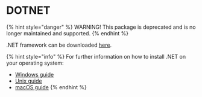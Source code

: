 # DOTNET

{% hint style="danger" %}
WARNING! This package is deprecated and is no longer maintained and supported.
{% endhint %}

.NET framework can be downloaded [here](https://dotnet.microsoft.com/download).

{% hint style="info" %}
For further information on how to install .NET on your operating system:

* [Windows guide](https://dotnet.microsoft.com/learn/dotnet/hello-world-tutorial/intro?initial-os=windows)
* [Unix guide](https://dotnet.microsoft.com/learn/dotnet/hello-world-tutorial/intro?initial-os=linux)
* [macOS guide](https://dotnet.microsoft.com/learn/dotnet/hello-world-tutorial/intro?initial-os=macos)
{% endhint %}

